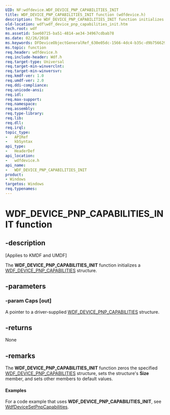 ```yaml
---
UID: NF:wdfdevice.WDF_DEVICE_PNP_CAPABILITIES_INIT
title: WDF_DEVICE_PNP_CAPABILITIES_INIT function (wdfdevice.h)
description: The WDF_DEVICE_PNP_CAPABILITIES_INIT function initializes a WDF_DEVICE_PNP_CAPABILITIES structure.
old-location: wdf\wdf_device_pnp_capabilities_init.htm
tech.root: wdf
ms.assetid: 5ae60715-ba51-4814-ae34-34967cdbab78
ms.date: 02/26/2018
ms.keywords: DFDeviceObjectGeneralRef_630e05dc-1566-4dc4-b35c-d9b756629c99.xml, WDF_DEVICE_PNP_CAPABILITIES_INIT, WDF_DEVICE_PNP_CAPABILITIES_INIT function, kmdf.wdf_device_pnp_capabilities_init, wdf.wdf_device_pnp_capabilities_init, wdfdevice/WDF_DEVICE_PNP_CAPABILITIES_INIT
ms.topic: function
req.header: wdfdevice.h
req.include-header: Wdf.h
req.target-type: Universal
req.target-min-winverclnt: 
req.target-min-winversvr: 
req.kmdf-ver: 1.0
req.umdf-ver: 2.0
req.ddi-compliance: 
req.unicode-ansi: 
req.idl: 
req.max-support: 
req.namespace: 
req.assembly: 
req.type-library: 
req.lib: 
req.dll: 
req.irql: 
topic_type:
-	APIRef
-	kbSyntax
api_type:
-	HeaderDef
api_location:
-	wdfdevice.h
api_name:
-	WDF_DEVICE_PNP_CAPABILITIES_INIT
product:
- Windows
targetos: Windows
req.typenames: 
---
```


# WDF_DEVICE_PNP_CAPABILITIES_INIT function


## -description


<p class="CCE_Message">[Applies to KMDF and UMDF]</p>

The <b>WDF_DEVICE_PNP_CAPABILITIES_INIT</b> function initializes a <a href="https://msdn.microsoft.com/library/windows/hardware/ff551257">WDF_DEVICE_PNP_CAPABILITIES</a> structure.


## -parameters




### -param Caps [out]

A pointer to a driver-supplied <a href="https://msdn.microsoft.com/library/windows/hardware/ff551257">WDF_DEVICE_PNP_CAPABILITIES</a> structure.


## -returns



None




## -remarks



The <b>WDF_DEVICE_PNP_CAPABILITIES_INIT</b> function zeros the specified <a href="https://msdn.microsoft.com/library/windows/hardware/ff551257">WDF_DEVICE_PNP_CAPABILITIES</a> structure, sets the structure's <b>Size</b> member, and sets other members to default values.


#### Examples

For a code example that uses <b>WDF_DEVICE_PNP_CAPABILITIES_INIT</b>, see <a href="https://msdn.microsoft.com/library/windows/hardware/ff546898">WdfDeviceSetPnpCapabilities</a>.

<div class="code"></div>


